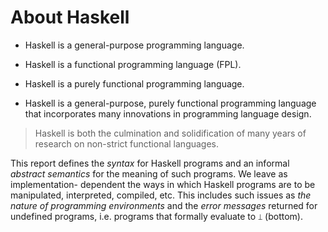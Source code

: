 # About Haskell

* Haskell is a general-purpose programming language.
* Haskell is a functional programming language (FPL).
* Haskell is a purely functional programming language.

* Haskell is a general-purpose, purely functional programming language that incorporates many innovations in programming language design.


> Haskell is both the culmination and solidification of many years of research on non-strict functional languages.

This report defines the *syntax* for Haskell programs and an informal *abstract semantics* for the meaning of such programs. We leave as implementation- dependent the ways in which Haskell programs are to be manipulated, interpreted, compiled, etc. This includes such issues as *the nature of programming environments* and the *error messages* returned for undefined programs, i.e. programs that formally evaluate to `⟘` (bottom).
